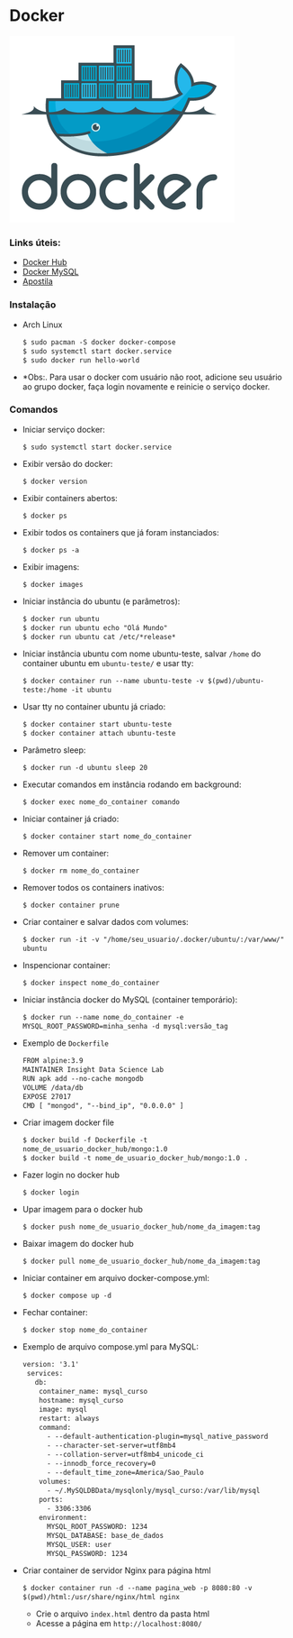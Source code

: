 # Docker
![Docker Logo](https://raw.githubusercontent.com/Augusto-Fadanelli/HOW-TO/main/docker/docker-logo.png)

### Links úteis:
  * [Docker Hub](https://hub.docker.com/)
  * [Docker MySQL](https://hub.docker.com/_/mysql)
  * [Apostila](http://files.cod3r.com.br/apostila-docker.pdf)

### Instalação
  * Arch Linux
    ````
    $ sudo pacman -S docker docker-compose
    $ sudo systemctl start docker.service
    $ sudo docker run hello-world
    ````
    
  * *Obs:. Para usar o docker com usuário não root, adicione seu usuário ao grupo docker, faça login novamente e reinicie o serviço docker.
    
### Comandos
  * Iniciar serviço docker:
    ````
    $ sudo systemctl start docker.service
    ````
  * Exibir versão do docker:
    ````
    $ docker version
    ````
  * Exibir containers abertos:
    ````
    $ docker ps
    ````
  * Exibir todos os containers que já foram instanciados:
    ````
    $ docker ps -a
    ````
  * Exibir imagens:
    ````
    $ docker images
    ````
  * Iniciar instância do ubuntu (e parâmetros):
    ````
    $ docker run ubuntu
    $ docker run ubuntu echo "Olá Mundo"
    $ docker run ubuntu cat /etc/*release*
    ````
  * Iniciar instância ubuntu com nome ubuntu-teste, salvar `/home` do container ubuntu em `ubuntu-teste/` e usar tty:
    ````
    $ docker container run --name ubuntu-teste -v $(pwd)/ubuntu-teste:/home -it ubuntu
    ````
  * Usar tty no container ubuntu já criado:
    ````
    $ docker container start ubuntu-teste
    $ docker container attach ubuntu-teste
    ````
  * Parâmetro sleep:
    ````
    $ docker run -d ubuntu sleep 20
    ````
  * Executar comandos em instância rodando em background:
    ````
    $ docker exec nome_do_container comando
    ````
  * Iniciar container já criado:
    ````
    $ docker container start nome_do_container
    ````
  * Remover um container:
    ````
    $ docker rm nome_do_container
    ````
  * Remover todos os containers inativos:
    ````
    $ docker container prune
    ````
  * Criar container e salvar dados com volumes:
    ````
    $ docker run -it -v "/home/seu_usuario/.docker/ubuntu/:/var/www/" ubuntu
    ````
  * Inspencionar container:
    ````
    $ docker inspect nome_do_container
    ````
  * Iniciar instância docker do MySQL (container temporário):
    ````
    $ docker run --name nome_do_container -e MYSQL_ROOT_PASSWORD=minha_senha -d mysql:versão_tag
    ````
  * Exemplo de `Dockerfile`
    ````
    FROM alpine:3.9
    MAINTAINER Insight Data Science Lab
    RUN apk add --no-cache mongodb
    VOLUME /data/db
    EXPOSE 27017
    CMD [ "mongod", "--bind_ip", "0.0.0.0" ]
    ````
  * Criar imagem docker file
    ````
    $ docker build -f Dockerfile -t nome_de_usuario_docker_hub/mongo:1.0
    $ docker build -t nome_de_usuario_docker_hub/mongo:1.0 .
    ````
  * Fazer login no docker hub
    ````
    $ docker login
    ````
  * Upar imagem para o docker hub
    ````
    $ docker push nome_de_usuario_docker_hub/nome_da_imagem:tag
    ````
  * Baixar imagem do docker hub
    ````
    $ docker pull nome_de_usuario_docker_hub/nome_da_imagem:tag
    ````
  * Iniciar container em arquivo docker-compose.yml:
    ````
    $ docker compose up -d
    ````
  * Fechar container:
    ````
    $ docker stop nome_do_container
    ````
  * Exemplo de arquivo compose.yml para MySQL:
    ````
    version: '3.1'
     services:
       db:
        container_name: mysql_curso
        hostname: mysql_curso
        image: mysql
        restart: always
        command:
          - --default-authentication-plugin=mysql_native_password
          - --character-set-server=utf8mb4
          - --collation-server=utf8mb4_unicode_ci
          - --innodb_force_recovery=0
          - --default_time_zone=America/Sao_Paulo
        volumes:
          - ~/.MySQLDBData/mysqlonly/mysql_curso:/var/lib/mysql
        ports:
          - 3306:3306
        environment:
          MYSQL_ROOT_PASSWORD: 1234
          MYSQL_DATABASE: base_de_dados
          MYSQL_USER: user
          MYSQL_PASSWORD: 1234
    ````
  * Criar container de servidor Nginx para página html
    ````
    $ docker container run -d --name pagina_web -p 8080:80 -v $(pwd)/html:/usr/share/nginx/html nginx
    ````
    * Crie o arquivo `index.html` dentro da pasta html
    * Acesse a página em `http://localhost:8080/`
